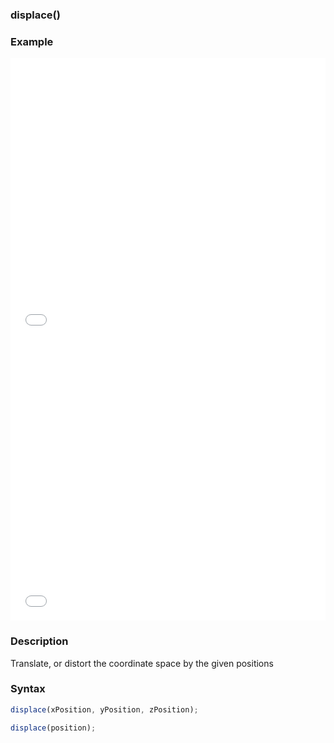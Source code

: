 ### displace()

### Example

<iframe width="100%" height="450px" src="/sculpture/-LgzZJVtRnw4NHNGjX_G?example=true&embed=true" frameborder="0"></iframe>



<iframe width="100%" height="450px" src="/sculpture/-Lgz7za4PCYhmR2Ihx50?example=true&embed=true" frameborder="0"></iframe>

### Description
Translate, or distort the coordinate space by the given positions

### Syntax
```js
displace(xPosition, yPosition, zPosition);

displace(position);
```


